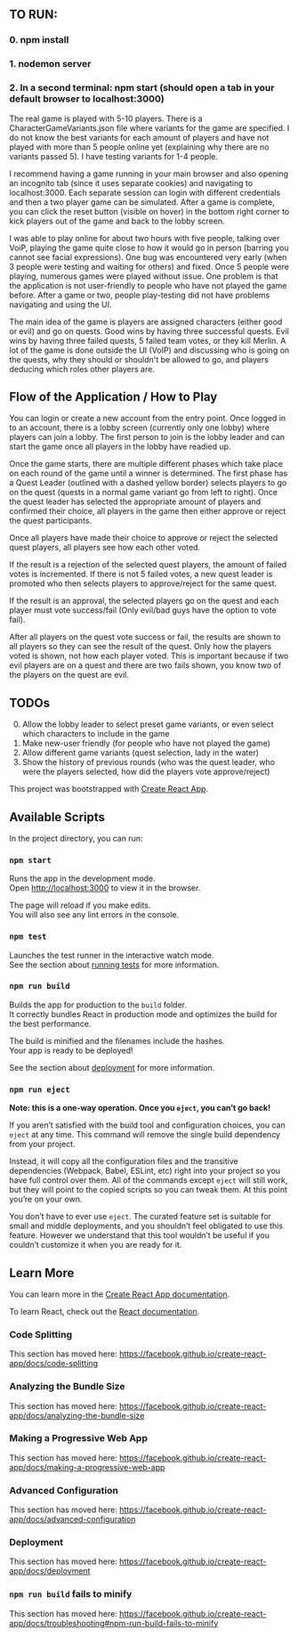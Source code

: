 ## TO RUN:
### 0. npm install
### 1. nodemon server
### 2. In a second terminal: npm start (should open a tab in your default browser to localhost:3000)

The real game is played with 5-10 players. There is a CharacterGameVariants.json file where variants for the game are specified. I do not know the best variants for each amount of players and have not played with more than 5 people online yet (explaining why there are no variants passed 5). I have testing variants for 1-4 people. 

I recommend having a game running in your main browser and also opening an incognito tab (since it uses separate cookies) and navigating to localhost:3000. Each separate session can login with different credentials and then a two player game can be simulated. After a game is complete, you can click the reset button (visible on hover) in the bottom right corner to kick players out of the game and back to the lobby screen.

I was able to play online for about two hours with five people, talking over VoiP, playing the game quite close to how it would go in person (barring you cannot see facial expressions). One bug was encountered very early (when 3 people were testing and waiting for others) and fixed. Once 5 people were playing, numerous games were played without issue. One problem is that the application is not user-friendly to people who have not played the game before. After a game or two, people play-testing did not have problems navigating and using the UI.

The main idea of the game is players are assigned characters (either good or evil) and go on quests. Good wins by having three successful quests. Evil wins by having three failed quests, 5 failed team votes, or they kill Merlin. A lot of the game is done outside the UI (VoIP) and discussing who is going on the quests, why they should or shouldn't be allowed to go, and players deducing which roles other players are.

## Flow of the Application / How to Play
You can login or create a new account from the entry point.
Once logged in to an account, there is a lobby screen (currently only one lobby) where players can join
a lobby. The first person to join is the lobby leader and can start the game once all players in the lobby
have readied up.

Once the game starts, there are multiple different phases which take place on each round of the game until a winner
is determined. The first phase has a Quest Leader (outlined with a dashed yellow border) selects players to go on
the quest (quests in a normal game variant go from left to right). Once the quest leader has selected the appropriate 
amount of players and confirmed their choice, all players in the game then either approve or reject the quest participants.

Once all players have made their choice to approve or reject the selected quest players, all players see how each other voted.

If the result is a rejection of the selected quest players, the amount of failed votes is incremented. If there is not 5 failed votes, a new quest leader is promoted who then selects players to approve/reject for the same quest.

If the result is an approval, the selected players go on the quest and each player must vote success/fail (Only evil/bad guys have the option to vote fail).

After all players on the quest vote success or fail, the results are shown to all players so they can see the result of the quest. Only how the players voted is shown, not how each player voted. This is important because if two evil players are on a quest and there are two fails shown, you know two of the players on the quest are evil.

## TODOs
0. Allow the lobby leader to select preset game variants, or even select which characters to include in the game
1. Make new-user friendly (for people who have not played the game)
2. Allow different game variants (quest selection, lady in the water)
3. Show the history of previous rounds (who was the quest leader, who were the players selected, how did the players vote approve/reject)

This project was bootstrapped with [Create React App](https://github.com/facebook/create-react-app).

## Available Scripts

In the project directory, you can run:

### `npm start`

Runs the app in the development mode.<br>
Open [http://localhost:3000](http://localhost:3000) to view it in the browser.

The page will reload if you make edits.<br>
You will also see any lint errors in the console.

### `npm test`

Launches the test runner in the interactive watch mode.<br>
See the section about [running tests](https://facebook.github.io/create-react-app/docs/running-tests) for more information.

### `npm run build`

Builds the app for production to the `build` folder.<br>
It correctly bundles React in production mode and optimizes the build for the best performance.

The build is minified and the filenames include the hashes.<br>
Your app is ready to be deployed!

See the section about [deployment](https://facebook.github.io/create-react-app/docs/deployment) for more information.

### `npm run eject`

**Note: this is a one-way operation. Once you `eject`, you can’t go back!**

If you aren’t satisfied with the build tool and configuration choices, you can `eject` at any time. This command will remove the single build dependency from your project.

Instead, it will copy all the configuration files and the transitive dependencies (Webpack, Babel, ESLint, etc) right into your project so you have full control over them. All of the commands except `eject` will still work, but they will point to the copied scripts so you can tweak them. At this point you’re on your own.

You don’t have to ever use `eject`. The curated feature set is suitable for small and middle deployments, and you shouldn’t feel obligated to use this feature. However we understand that this tool wouldn’t be useful if you couldn’t customize it when you are ready for it.

## Learn More

You can learn more in the [Create React App documentation](https://facebook.github.io/create-react-app/docs/getting-started).

To learn React, check out the [React documentation](https://reactjs.org/).

### Code Splitting

This section has moved here: https://facebook.github.io/create-react-app/docs/code-splitting

### Analyzing the Bundle Size

This section has moved here: https://facebook.github.io/create-react-app/docs/analyzing-the-bundle-size

### Making a Progressive Web App

This section has moved here: https://facebook.github.io/create-react-app/docs/making-a-progressive-web-app

### Advanced Configuration

This section has moved here: https://facebook.github.io/create-react-app/docs/advanced-configuration

### Deployment

This section has moved here: https://facebook.github.io/create-react-app/docs/deployment

### `npm run build` fails to minify

This section has moved here: https://facebook.github.io/create-react-app/docs/troubleshooting#npm-run-build-fails-to-minify
